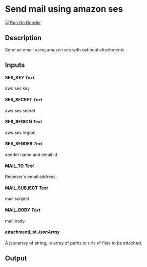 # Send mail using amazon ses
[![Run On Dcoder](https://static-content.dcoder.tech/dcoder-assets/run-on-dcoder.svg)](https://code.dcoder.tech/files/project/60c4910e0851ae7b224ac5c6)

## Description
Send an email using amazon ses with optional attachments.

## Inputs
#### **SES_KEY**  *Text*
aws ses key
#### **SES_SECRET**  *Text*
aws ses secret
#### **SES_REGION**  *Text*
aws ses region.
#### **SES_SENDER**  *Text*
sender name and email id
#### **MAIL_TO**  *Text*
Reciever's email address.
#### **MAIL_SUBJECT**  *Text*
mail subject
#### **MAIL_BODY**  *Text*
mail body.
#### **attachmentList**  *JsonArray*
A jsonarray of string, ie array of paths or urls of files to be attached.

## Output

